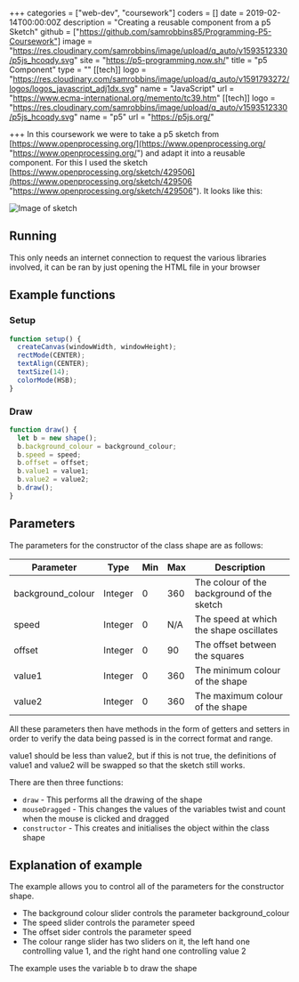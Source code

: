 +++
categories = ["web-dev", "coursework"]
coders = []
date = 2019-02-14T00:00:00Z
description = "Creating a reusable component from a p5 Sketch"
github = ["https://github.com/samrobbins85/Programming-P5-Coursework"]
image = "https://res.cloudinary.com/samrobbins/image/upload/q_auto/v1593512330/p5js_hcoqdy.svg"
site = "https://p5-programming.now.sh/"
title = "p5 Component"
type = ""
[[tech]]
logo = "https://res.cloudinary.com/samrobbins/image/upload/q_auto/v1591793272/logos/logos_javascript_adj1dx.svg"
name = "JavaScript"
url = "https://www.ecma-international.org/memento/tc39.htm"
[[tech]]
logo = "https://res.cloudinary.com/samrobbins/image/upload/q_auto/v1593512330/p5js_hcoqdy.svg"
name = "p5"
url = "https://p5js.org/"

+++
In this coursework we were to take a p5 sketch from [https://www.openprocessing.org/](https://www.openprocessing.org/ "https://www.openprocessing.org/") and adapt it into a reusable component. For this I used the sketch [https://www.openprocessing.org/sketch/429506](https://www.openprocessing.org/sketch/429506 "https://www.openprocessing.org/sketch/429506"). It looks like this:

![Image of sketch](https://res.cloudinary.com/samrobbins/image/upload/q_auto/v1593525155/2020-06-30_14-52_j7lpkb.png)

## Running

This only needs an internet connection to request the various libraries involved, it can be ran by just opening the HTML file in your browser

## Example functions

### Setup
```js
function setup() {
  createCanvas(windowWidth, windowHeight);
  rectMode(CENTER);
  textAlign(CENTER);
  textSize(14);
  colorMode(HSB);
}
```

### Draw

```js
function draw() {
  let b = new shape();
  b.background_colour = background_colour;
  b.speed = speed;
  b.offset = offset;
  b.value1 = value1;
  b.value2 = value2;
  b.draw();
}
```

## Parameters

The parameters for the constructor of the class shape are as follows:

| Parameter         | Type    | Min | Max | Description                                |
| ----------------- | ------- | --- | --- | ------------------------------------------ |
| background_colour | Integer | 0   | 360 | The colour of the background of the sketch |
| speed             | Integer | 0   | N/A | The speed at which the shape oscillates    |
| offset            | Integer | 0   | 90  | The offset between the squares             |
| value1            | Integer | 0   | 360 | The minimum colour of the shape            |
| value2            | Integer | 0   | 360 | The maximum colour of the shape            |

All these parameters then have methods in the form of getters and setters in order to verify the data being passed is in the correct format and range.

value1 should be less than value2, but if this is not true, the definitions of value1 and value2 will be swapped so that the sketch still works.

There are then three functions:

- `draw` - This performs all the drawing of the shape
- `mouseDragged` - This changes the values of the variables twist and count when the mouse is clicked and dragged
- `constructor` - This creates and initialises the object within the class shape

## Explanation of example

The example allows you to control all of the parameters for the constructor shape.

- The background colour slider controls the parameter background_colour
- The speed slider controls the parameter speed
- The offset sider controls the parameter speed
- The colour range slider has two sliders on it, the left hand one controlling value 1, and the right hand one controlling value 2

The example uses the variable b to draw the shape
